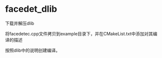 # facedet_dlib 

下载并解压dlib 

将facedetec.cpp文件拷贝到example目录下，并在CMakeList.txt中添加对其编译的描述

按照dlib中的说明创建编译。

